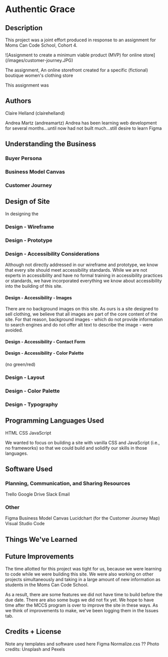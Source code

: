 # Authentic Grace

## Description

This project was a joint effort produced in response to an assignment for Moms Can Code School, Cohort 4.  

![Assignment to create a minimum viable product (MVP) for online store] (/images/customer-journey.JPG)

The assignment, An online storefront created for a specific (fictional) boutique women's clothing store

This assignment was 

## Authors

Claire Helland (clairehelland)

Andrea Martz (andreamartz)
Andrea has been learning web development for several months...until now had not built much...still desire to learn Figma

## Understanding the Business



### Buyer Persona

### Business Model Canvas



### Customer Journey

## Design of Site

In designing the 

### Design - Wireframe

### Design - Prototype

### Design - Accessibility Considerations

Although not directly addressed in our wireframe and prototype, we know that every site should meet accessibility standards.  While we are not experts in accessibility and have no formal training in accessibility practices or standards, we have incorporated everything we know about accessibility into the building of this site.

#### Design - Accessibility - Images

There are no background images on this site.  As ours is a site designed to sell clothing, we believe that all images are part of the core content of the site.  For that reason, background images - which do not provide information to search engines and do not offer alt text to describe the image - were avoided.

#### Design - Accessibility - Contact Form

#### Design - Accessibility - Color Palette

(no green/red)

### Design - Layout



### Design - Color Palette

### Design - Typography

## Programming Languages Used

HTML
CSS
JavaScript

We wanted to focus on building a site with vanilla CSS and JavaScript (i.e., no frameworks) so that we could build and solidify our skills in those languages.

## Software Used

### Planning, Communication, and Sharing Resources

Trello
Google Drive
Slack
Email

### Other

Figma
Business Model Canvas
Lucidchart (for the Customer Journey Map)
Visual Studio Code

## Things We've Learned

## Future Improvements

The time allotted for this project was tight for us, because we were learning to code while we were building this site.  We were also working on other projects simultaneously and taking in a large amount of new information as students in the Moms Can Code School.

As a result, there are some features we did not have time to build before the due date.  There are also some bugs we did not fix yet.  We hope to have time after the MCCS program is over to improve the site in these ways.  As we think of improvements to make, we've been logging them in the Issues tab.

## Credits + License

Note any templates and software used here
Figma
Normalize.css ??
Photo credits: Unsplash and Pexels


